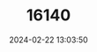 ---
title: "16140"
category: "Parantica albata"
draft: false
date: 2024-02-22 13:03:50
languages:
  English: ["Zinken's Tiger"]
---